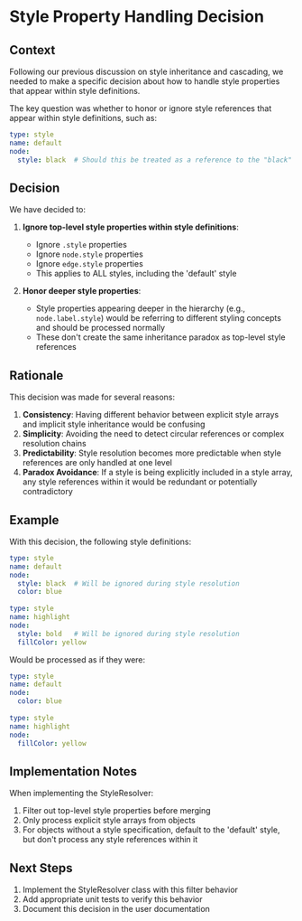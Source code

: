 # Style Property Handling Decision

## Context

Following our previous discussion on style inheritance and cascading, we needed to make a specific decision about how to handle style properties that appear within style definitions.

The key question was whether to honor or ignore style references that appear within style definitions, such as:

```yaml
type: style
name: default
node:
  style: black  # Should this be treated as a reference to the "black" style?
```

## Decision

We have decided to:

1. **Ignore top-level style properties within style definitions**:
   - Ignore `.style` properties
   - Ignore `node.style` properties
   - Ignore `edge.style` properties
   - This applies to ALL styles, including the 'default' style

2. **Honor deeper style properties**:
   - Style properties appearing deeper in the hierarchy (e.g., `node.label.style`) would be referring to different styling concepts and should be processed normally
   - These don't create the same inheritance paradox as top-level style references

## Rationale

This decision was made for several reasons:

1. **Consistency**: Having different behavior between explicit style arrays and implicit style inheritance would be confusing
2. **Simplicity**: Avoiding the need to detect circular references or complex resolution chains
3. **Predictability**: Style resolution becomes more predictable when style references are only handled at one level
4. **Paradox Avoidance**: If a style is being explicitly included in a style array, any style references within it would be redundant or potentially contradictory

## Example

With this decision, the following style definitions:

```yaml
type: style
name: default
node:
  style: black  # Will be ignored during style resolution
  color: blue
  
type: style
name: highlight
node:
  style: bold   # Will be ignored during style resolution
  fillColor: yellow
```

Would be processed as if they were:

```yaml
type: style
name: default
node:
  color: blue
  
type: style
name: highlight
node:
  fillColor: yellow
```

## Implementation Notes

When implementing the StyleResolver:

1. Filter out top-level style properties before merging
2. Only process explicit style arrays from objects
3. For objects without a style specification, default to the 'default' style, but don't process any style references within it

## Next Steps

1. Implement the StyleResolver class with this filter behavior
2. Add appropriate unit tests to verify this behavior
3. Document this decision in the user documentation
